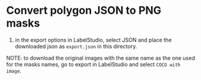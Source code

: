 # Convert polygon JSON to PNG masks

1. in the export options in LabelStudio, select JSON and place the downloaded json as `export.json` in this directory.

NOTE: to download the original images with the same name as the one used for the masks names, go to export in LabelStudio and select `COCO with image`.